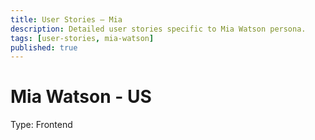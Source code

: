 ```yaml
---
title: User Stories – Mia
description: Detailed user stories specific to Mia Watson persona.
tags: [user-stories, mia-watson]
published: true
---
```


# Mia Watson - US

Type: Frontend